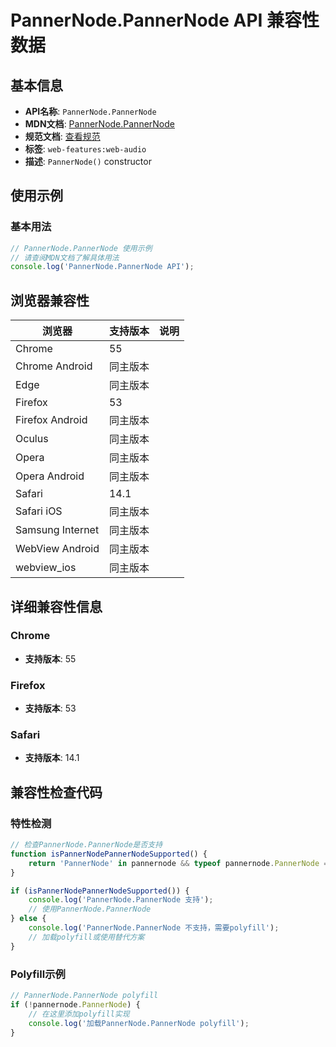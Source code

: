 # PannerNode.PannerNode API 兼容性数据

## 基本信息

- **API名称**: `PannerNode.PannerNode`
- **MDN文档**: [PannerNode.PannerNode](https://developer.mozilla.org/docs/Web/API/PannerNode/PannerNode)
- **规范文档**: [查看规范](https://webaudio.github.io/web-audio-api/#dom-pannernode-pannernode)
- **标签**: `web-features:web-audio`
- **描述**: `PannerNode()` constructor

## 使用示例

### 基本用法

```javascript
// PannerNode.PannerNode 使用示例
// 请查阅MDN文档了解具体用法
console.log('PannerNode.PannerNode API');
```

## 浏览器兼容性

| 浏览器 | 支持版本 | 说明 |
|--------|----------|------|
| Chrome | 55 |  |
| Chrome Android | 同主版本 |  |
| Edge | 同主版本 |  |
| Firefox | 53 |  |
| Firefox Android | 同主版本 |  |
| Oculus | 同主版本 |  |
| Opera | 同主版本 |  |
| Opera Android | 同主版本 |  |
| Safari | 14.1 |  |
| Safari iOS | 同主版本 |  |
| Samsung Internet | 同主版本 |  |
| WebView Android | 同主版本 |  |
| webview_ios | 同主版本 |  |

## 详细兼容性信息

### Chrome

- **支持版本**: 55

### Firefox

- **支持版本**: 53

### Safari

- **支持版本**: 14.1

## 兼容性检查代码

### 特性检测

```javascript
// 检查PannerNode.PannerNode是否支持
function isPannerNodePannerNodeSupported() {
    return 'PannerNode' in pannernode && typeof pannernode.PannerNode === 'function';
}

if (isPannerNodePannerNodeSupported()) {
    console.log('PannerNode.PannerNode 支持');
    // 使用PannerNode.PannerNode
} else {
    console.log('PannerNode.PannerNode 不支持，需要polyfill');
    // 加载polyfill或使用替代方案
}
```

### Polyfill示例

```javascript
// PannerNode.PannerNode polyfill
if (!pannernode.PannerNode) {
    // 在这里添加polyfill实现
    console.log('加载PannerNode.PannerNode polyfill');
}
```

